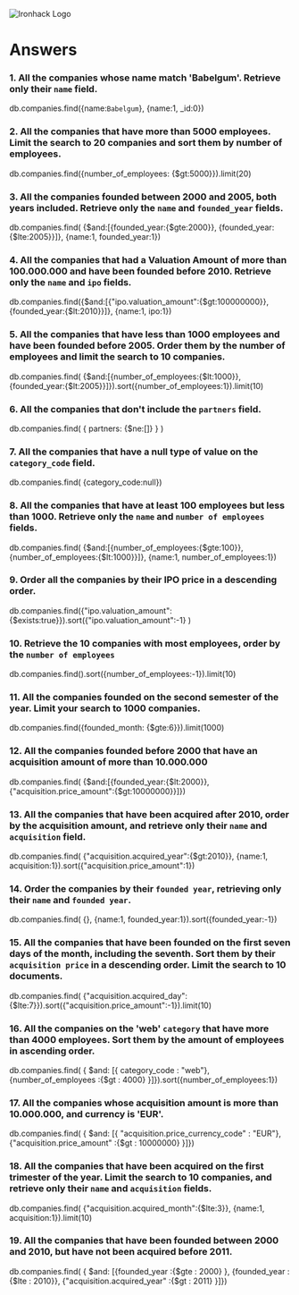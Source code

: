 ![Ironhack Logo](https://i.imgur.com/1QgrNNw.png)

# Answers

### 1. All the companies whose name match 'Babelgum'. Retrieve only their `name` field.

db.companies.find({name:`Babelgum`}, {name:1, \_id:0})

### 2. All the companies that have more than 5000 employees. Limit the search to 20 companies and sort them by **number of employees**.

db.companies.find({number_of_employees: {$gt:5000}}).limit(20)

### 3. All the companies founded between 2000 and 2005, both years included. Retrieve only the `name` and `founded_year` fields.

db.companies.find( {$and:[{founded_year:{$gte:2000}}, {founded_year:{$lte:2005}}]}, {name:1, founded_year:1})

### 4. All the companies that had a Valuation Amount of more than 100.000.000 and have been founded before 2010. Retrieve only the `name` and `ipo` fields.

db.companies.find({$and:[{"ipo.valuation_amount":{$gt:100000000}}, {founded_year:{$lt:2010}}]}, {name:1, ipo:1})

### 5. All the companies that have less than 1000 employees and have been founded before 2005. Order them by the number of employees and limit the search to 10 companies.

db.companies.find( {$and:[{number_of_employees:{$lt:1000}}, {founded_year:{$lt:2005}}]}).sort({number_of_employees:1}).limit(10)

### 6. All the companies that don't include the `partners` field.

db.companies.find( { partners: {$ne:[]} } )

### 7. All the companies that have a null type of value on the `category_code` field.

db.companies.find( {category_code:null})

### 8. All the companies that have at least 100 employees but less than 1000. Retrieve only the `name` and `number of employees` fields.

db.companies.find( {$and:[{number_of_employees:{$gte:100}}, {number_of_employees:{$lt:1000}}]}, {name:1, number_of_employees:1})

### 9. Order all the companies by their IPO price in a descending order.

db.companies.find({"ipo.valuation_amount":{$exists:true}}).sort({"ipo.valuation_amount":-1} )

### 10. Retrieve the 10 companies with most employees, order by the `number of employees`

db.companies.find().sort({number_of_employees:-1}).limit(10)

### 11. All the companies founded on the second semester of the year. Limit your search to 1000 companies.

db.companies.find({founded_month: {$gte:6}}).limit(1000)

### 12. All the companies founded before 2000 that have an acquisition amount of more than 10.000.000

db.companies.find( {$and:[{founded_year:{$lt:2000}}, {"acquisition.price_amount":{$gt:10000000}}]})

### 13. All the companies that have been acquired after 2010, order by the acquisition amount, and retrieve only their `name` and `acquisition` field.

db.companies.find( {"acquisition.acquired_year":{$gt:2010}}, {name:1, acquisition:1}).sort({"acquisition.price_amount":1})

### 14. Order the companies by their `founded year`, retrieving only their `name` and `founded year`.

db.companies.find( {}, {name:1, founded_year:1}).sort({founded_year:-1})

### 15. All the companies that have been founded on the first seven days of the month, including the seventh. Sort them by their `acquisition price` in a descending order. Limit the search to 10 documents.

db.companies.find( {"acquisition.acquired_day":{$lte:7}}).sort({"acquisition.price_amount":-1}).limit(10)

### 16. All the companies on the 'web' `category` that have more than 4000 employees. Sort them by the amount of employees in ascending order.

db.companies.find( { $and: [{ category_code : "web"}, {number_of_employees :{$gt : 4000} }]}).sort({number_of_employees:1})

### 17. All the companies whose acquisition amount is more than 10.000.000, and currency is 'EUR'.

db.companies.find( { $and: [{ "acquisition.price_currency_code" : "EUR"}, {"acquisition.price_amount" :{$gt : 10000000} }]})

### 18. All the companies that have been acquired on the first trimester of the year. Limit the search to 10 companies, and retrieve only their `name` and `acquisition` fields.

db.companies.find( {"acquisition.acquired_month":{$lte:3}}, {name:1, acquisition:1}).limit(10)

### 19. All the companies that have been founded between 2000 and 2010, but have not been acquired before 2011.

db.companies.find( { $and: [{founded_year :{$gte : 2000} }, {founded_year :{$lte : 2010}}, {"acquisition.acquired_year" :{$gt : 2011} }]})
